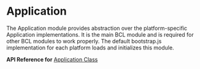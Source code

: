 # Application

The Application module provides abstraction over the platform-specific Application implementations. 
It is the main BCL module and is required for other BCL modules to work properly. 
The default bootstrap.js implementation for each platform loads and initializes this module.

**API Reference for** [Application Class](https://docs.nativescript.org/api-reference/modules/_application_.html)